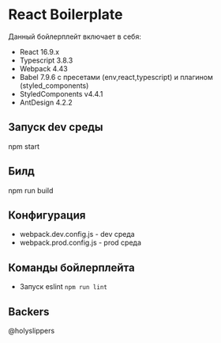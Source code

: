 # React Boilerplate 

Данный бойлерплейт включает в себя: 

- React 16.9.x
- Typescript 3.8.3
- Webpack 4.43
- Babel 7.9.6 с пресетами (env,react,typescript) и плагином (styled_components)
- StyledComponents v4.4.1
- AntDesign 4.2.2

## Запуск dev среды 

npm start

## Билд

npm run build

## Конфигурация

- webpack.dev.config.js - dev среда
- webpack.prod.config.js - prod среда

## Команды бойлерплейта

- Запуск eslint `npm run lint`

## Backers

@holyslippers

